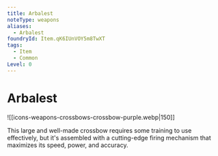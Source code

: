 ```yaml
---
title: Arbalest
noteType: weapons
aliases:
  - Arbalest
foundryId: Item.qK6IUnVOY5m8TwXT
tags:
  - Item
  - Common
Level: 0
---
```


# Arbalest
![[icons-weapons-crossbows-crossbow-purple.webp|150]]

This large and well-made crossbow requires some training to use effectively, but it's assembled with a cutting-edge firing mechanism that maximizes its speed, power, and accuracy.
